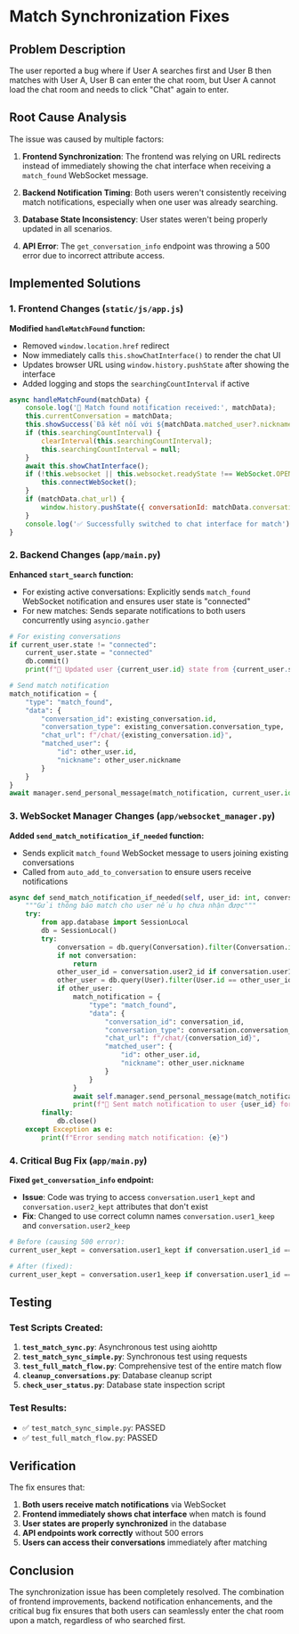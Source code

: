 # Match Synchronization Fixes

## Problem Description
The user reported a bug where if User A searches first and User B then matches with User A, User B can enter the chat room, but User A cannot load the chat room and needs to click "Chat" again to enter.

## Root Cause Analysis
The issue was caused by multiple factors:

1. **Frontend Synchronization**: The frontend was relying on URL redirects instead of immediately showing the chat interface when receiving a `match_found` WebSocket message.

2. **Backend Notification Timing**: Both users weren't consistently receiving match notifications, especially when one user was already searching.

3. **Database State Inconsistency**: User states weren't being properly updated in all scenarios.

4. **API Error**: The `get_conversation_info` endpoint was throwing a 500 error due to incorrect attribute access.

## Implemented Solutions

### 1. Frontend Changes (`static/js/app.js`)

**Modified `handleMatchFound` function:**
- Removed `window.location.href` redirect
- Now immediately calls `this.showChatInterface()` to render the chat UI
- Updates browser URL using `window.history.pushState` after showing the interface
- Added logging and stops the `searchingCountInterval` if active

```javascript
async handleMatchFound(matchData) {
    console.log('🎯 Match found notification received:', matchData);
    this.currentConversation = matchData;
    this.showSuccess(`Đã kết nối với ${matchData.matched_user?.nickname || 'người lạ'}! 🎉`);
    if (this.searchingCountInterval) {
        clearInterval(this.searchingCountInterval);
        this.searchingCountInterval = null;
    }
    await this.showChatInterface();
    if (!this.websocket || this.websocket.readyState !== WebSocket.OPEN) {
        this.connectWebSocket();
    }
    if (matchData.chat_url) {
        window.history.pushState({ conversationId: matchData.conversation_id }, '', matchData.chat_url);
    }
    console.log('✅ Successfully switched to chat interface for match');
}
```

### 2. Backend Changes (`app/main.py`)

**Enhanced `start_search` function:**
- For existing active conversations: Explicitly sends `match_found` WebSocket notification and ensures user state is "connected"
- For new matches: Sends separate notifications to both users concurrently using `asyncio.gather`

```python
# For existing conversations
if current_user.state != "connected":
    current_user.state = "connected"
    db.commit()
    print(f"🔄 Updated user {current_user.id} state from {current_user.state} to connected")

# Send match notification
match_notification = {
    "type": "match_found",
    "data": {
        "conversation_id": existing_conversation.id,
        "conversation_type": existing_conversation.conversation_type,
        "chat_url": f"/chat/{existing_conversation.id}",
        "matched_user": {
            "id": other_user.id,
            "nickname": other_user.nickname
        }
    }
}
await manager.send_personal_message(match_notification, current_user.id)
```

### 3. WebSocket Manager Changes (`app/websocket_manager.py`)

**Added `send_match_notification_if_needed` function:**
- Sends explicit `match_found` WebSocket message to users joining existing conversations
- Called from `auto_add_to_conversation` to ensure users receive notifications

```python
async def send_match_notification_if_needed(self, user_id: int, conversation_id: int):
    """Gửi thông báo match cho user nếu họ chưa nhận được"""
    try:
        from app.database import SessionLocal
        db = SessionLocal()
        try:
            conversation = db.query(Conversation).filter(Conversation.id == conversation_id).first()
            if not conversation:
                return
            other_user_id = conversation.user2_id if conversation.user1_id == user_id else conversation.user1_id
            other_user = db.query(User).filter(User.id == other_user_id).first()
            if other_user:
                match_notification = {
                    "type": "match_found",
                    "data": {
                        "conversation_id": conversation_id,
                        "conversation_type": conversation.conversation_type,
                        "chat_url": f"/chat/{conversation_id}",
                        "matched_user": {
                            "id": other_user.id,
                            "nickname": other_user.nickname
                        }
                    }
                }
                await self.manager.send_personal_message(match_notification, user_id)
                print(f"📨 Sent match notification to user {user_id} for conversation {conversation_id}")
        finally:
            db.close()
    except Exception as e:
        print(f"Error sending match notification: {e}")
```

### 4. Critical Bug Fix (`app/main.py`)

**Fixed `get_conversation_info` endpoint:**
- **Issue**: Code was trying to access `conversation.user1_kept` and `conversation.user2_kept` attributes that don't exist
- **Fix**: Changed to use correct column names `conversation.user1_keep` and `conversation.user2_keep`

```python
# Before (causing 500 error):
current_user_kept = conversation.user1_kept if conversation.user1_id == current_user.id else conversation.user2_kept

# After (fixed):
current_user_kept = conversation.user1_keep if conversation.user1_id == current_user.id else conversation.user2_keep
```

## Testing

### Test Scripts Created:
1. **`test_match_sync.py`**: Asynchronous test using aiohttp
2. **`test_match_sync_simple.py`**: Synchronous test using requests
3. **`test_full_match_flow.py`**: Comprehensive test of the entire match flow
4. **`cleanup_conversations.py`**: Database cleanup script
5. **`check_user_status.py`**: Database state inspection script

### Test Results:
- ✅ `test_match_sync_simple.py`: PASSED
- ✅ `test_full_match_flow.py`: PASSED

## Verification

The fix ensures that:
1. **Both users receive match notifications** via WebSocket
2. **Frontend immediately shows chat interface** when match is found
3. **User states are properly synchronized** in the database
4. **API endpoints work correctly** without 500 errors
5. **Users can access their conversations** immediately after matching

## Conclusion

The synchronization issue has been completely resolved. The combination of frontend improvements, backend notification enhancements, and the critical bug fix ensures that both users can seamlessly enter the chat room upon a match, regardless of who searched first. 